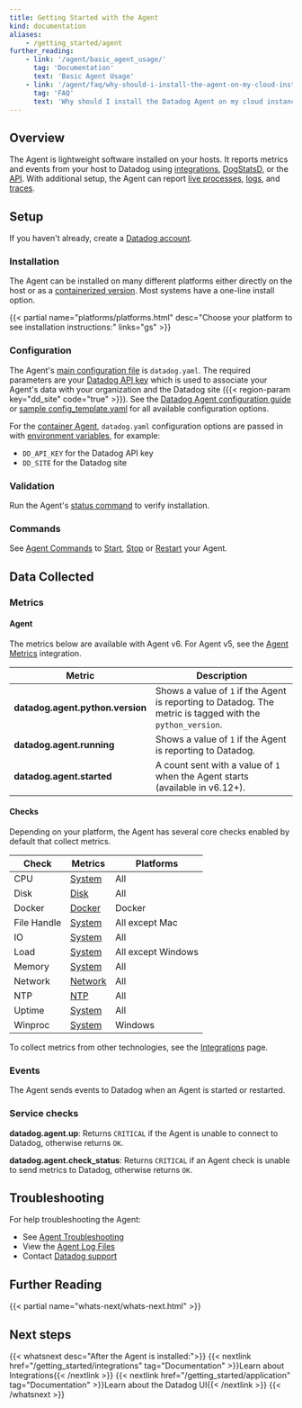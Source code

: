 ```yaml
---
title: Getting Started with the Agent
kind: documentation
aliases:
    - /getting_started/agent
further_reading:
    - link: '/agent/basic_agent_usage/'
      tag: 'Documentation'
      text: 'Basic Agent Usage'
    - link: '/agent/faq/why-should-i-install-the-agent-on-my-cloud-instances/'
      tag: 'FAQ'
      text: 'Why should I install the Datadog Agent on my cloud instances?'
---
```


## Overview

The Agent is lightweight software installed on your hosts. It reports metrics and events from your host to Datadog using [integrations][1], [DogStatsD][2], or the [API][3]. With additional setup, the Agent can report [live processes][4], [logs][5], and [traces][6].

## Setup

If you haven't already, create a [Datadog account][7].

### Installation

The Agent can be installed on many different platforms either directly on the host or as a [containerized version][8]. Most systems have a one-line install option.

{{< partial name="platforms/platforms.html" desc="Choose your platform to see installation instructions:" links="gs" >}}

### Configuration

The Agent's [main configuration file][9] is `datadog.yaml`. The required parameters are your [Datadog API key][10] which is used to associate your Agent's data with your organization and the Datadog site ({{< region-param key="dd_site" code="true" >}}). See the [Datadog Agent configuration guide][11] or [sample config_template.yaml][12] for all available configuration options.

For the [container Agent][8], `datadog.yaml` configuration options are passed in with [environment variables][13], for example:

- `DD_API_KEY` for the Datadog API key
- `DD_SITE` for the Datadog site

### Validation

Run the Agent's [status command][14] to verify installation.

### Commands

See [Agent Commands][15] to [Start][16], [Stop][17] or [Restart][18] your Agent.

## Data Collected

### Metrics

#### Agent

The metrics below are available with Agent v6. For Agent v5, see the [Agent Metrics][19] integration.

| Metric                           | Description                                                                                                          |
| -------------------------------- | -------------------------------------------------------------------------------------------------------------------- |
| **datadog.agent.python.version** | Shows a value of `1` if the Agent is reporting to Datadog. The metric is tagged with the `python_version`. |
| **datadog.agent.running**        | Shows a value of `1` if the Agent is reporting to Datadog.                                                 |
| **datadog.agent.started**        | A count sent with a value of `1` when the Agent starts (available in v6.12+).                                        |

#### Checks

Depending on your platform, the Agent has several core checks enabled by default that collect metrics.

| Check       | Metrics       | Platforms          |
| ----------- | ------------- | ------------------ |
| CPU         | [System][20]  | All                |
| Disk        | [Disk][21]    | All                |
| Docker      | [Docker][22]  | Docker             |
| File Handle | [System][20]  | All except Mac     |
| IO          | [System][20]  | All                |
| Load        | [System][20]  | All except Windows |
| Memory      | [System][20]  | All                |
| Network     | [Network][23] | All                |
| NTP         | [NTP][24]     | All                |
| Uptime      | [System][20]  | All                |
| Winproc     | [System][20]  | Windows            |

To collect metrics from other technologies, see the [Integrations][25] page.

### Events

The Agent sends events to Datadog when an Agent is started or restarted.

### Service checks

**datadog.agent.up**:
Returns `CRITICAL` if the Agent is unable to connect to Datadog, otherwise returns `OK`.

**datadog.agent.check_status**:
Returns `CRITICAL` if an Agent check is unable to send metrics to Datadog, otherwise returns `OK`.

## Troubleshooting

For help troubleshooting the Agent:

- See [Agent Troubleshooting][26]
- View the [Agent Log Files][27]
- Contact [Datadog support][28]

## Further Reading

{{< partial name="whats-next/whats-next.html" >}}

<p>

## Next steps

{{< whatsnext desc="After the Agent is installed:">}}
{{< nextlink href="/getting_started/integrations" tag="Documentation" >}}Learn about Integrations{{< /nextlink >}}
{{< nextlink href="/getting_started/application" tag="Documentation" >}}Learn about the Datadog UI{{< /nextlink >}}
{{< /whatsnext >}}

[1]: /integrations/
[2]: /metrics/dogstatsd_metrics_submission/
[3]: /api/
[4]: /infrastructure/process/
[5]: /logs/
[6]: /tracing/
[7]: https://www.datadoghq.com
[8]: https://github.com/DataDog/datadog-agent/tree/master/Dockerfiles/agent
[9]: /agent/guide/agent-configuration-files/#agent-main-configuration-file
[10]: https://app.datadoghq.com/account/settings#api
[11]: /getting_started/agent/#configuration
[12]: https://github.com/DataDog/datadog-agent/blob/master/pkg/config/config_template.yaml
[13]: https://github.com/DataDog/datadog-agent/tree/master/Dockerfiles/agent#environment-variables
[14]: /agent/guide/agent-commands/#agent-status-and-information
[15]: /agent/guide/agent-commands/
[16]: /agent/guide/agent-commands/#start-the-agent
[17]: /agent/guide/agent-commands/#stop-the-agent
[18]: /agent/guide/agent-commands/#restart-the-agent
[19]: /integrations/agent_metrics/
[20]: /integrations/system/#metrics
[21]: /integrations/disk/#metrics
[22]: /agent/docker/data_collected/#metrics
[23]: /integrations/network/#metrics
[24]: /integrations/ntp/#metrics
[25]: /getting_started/integrations/
[26]: /agent/troubleshooting/
[27]: /agent/guide/agent-log-files/
[28]: /help/

